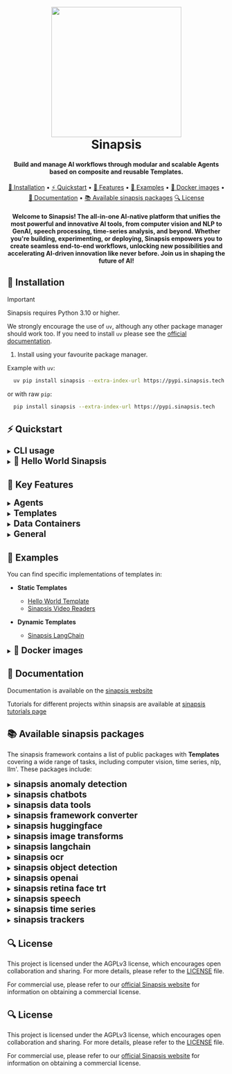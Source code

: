 <h1 align="center">
<br>
<a href="https://sinapsis.tech/">
  <img
    src="https://github.com/Sinapsis-AI/brand-resources/blob/main/sinapsis_logo/4x/logo.png?raw=true"
    alt="" width="300">
</a>
<br>
Sinapsis
<br>
</h1>

<h4 align="center">Build and manage AI workflows through modular and scalable Agents based on composite and reusable Templates.  </h4>

<p align="center">
<a href="#installation">🐍 Installation</a> •
<a href="#quickstart">⚡ Quickstart</a> •
<a href="#features">🎯 Features</a> •
<a href="#examples">👀 Examples</a> •
<a href="#docker">🐳 Docker images</a> •
<a href="#documentation">📙 Documentation</a> •
<a href="#packages">📚 Available sinapsis packages</a>
<a href="#packages">🔍 License</a>
</p>

<h4 align="center">
  <b>Welcome to Sinapsis!</b>
  The all-in-one AI-native platform that unifies the most powerful and innovative AI tools, from computer vision
  and NLP to GenAI, speech processing, time-series analysis, and beyond.  Whether you're building, experimenting, or
  deploying, Sinapsis empowers you to create seamless end-to-end workflows, unlocking new possibilities and
  accelerating AI-driven innovation like never before. Join us in shaping the future of AI!
</h4>

<h2 id="installation">🐍 Installation</h2>

> [!IMPORTANT]
> Sinapsis requires Python 3.10 or higher.
>

We strongly encourage the use of <code>uv</code>, although any other package manager should work too.
If you need to install <code>uv</code> please see the [official documentation](https://docs.astral.sh/uv/getting-started/installation/#installation-methods).


1. Install using your favourite package manager.

Example with <code>uv</code>:
```bash
  uv pip install sinapsis --extra-index-url https://pypi.sinapsis.tech
```
 or with raw <code>pip</code>:
```bash
  pip install sinapsis --extra-index-url https://pypi.sinapsis.tech
```


<h2 id="quickstart">⚡ Quickstart</h2>

<details>
<summary><strong><span style="font-size: 1.4em;">CLI usage</span></strong></summary>

The Sinapsis CLI provides an easy way to run agents and get information about templates:

```bash
# Run an agent with a config file
sinapsis run config.yml

# Run an agent with profiler enabled
sinapsis run config.yml --enable-profiler

# List all available templates
sinapsis info --all-template-names

# Get detailed info about a specific template
sinapsis info --template TemplateName

# Get example config for a template
sinapsis info --example-template-config TemplateName

# Display info for all templates
sinapsis info --all
```
</details>

<details>
<summary><strong><span style="font-size: 1.4em;">📖 Hello World Sinapsis</span></strong></summary>

**Create a config file my_test_agent.yml:**

You can also use the ones defined under the ```src/configs/``` folder
```yaml
agent:
  name: my_test_agent

templates:
- template_name: InputTemplate-1
  class_name: InputTemplate
  attributes: {}

- template_name: HelloWorld-1
  class_name: HelloWorld
  template_input: InputTemplate-1
  attributes:
    display_text: "Hello, this is my first template!"
```

**Run the agent:**
```bash
sinapsis run my_test_agent.yml
```

**Output**

```console
... | DEBUG |  my_test_agent:__instantiate_templates:105 - Initialized template: InputTemplate-1
... | DEBUG |  my_test_agent:__instantiate_templates:105 - Initialized template: HelloWorld-1
... | DEBUG |  my_test_agent:_log_agent_execution_order:119 - Execution Order
... | DEBUG |  my_test_agent:_log_agent_execution_order:122 - Order: <<0>>, template name: <<InputTemplate-1>>
... | DEBUG |  my_test_agent:_log_agent_execution_order:122 - Order: <<1>>, template name: <<HelloWorld-1>>
... | INFO |  my_test_agent:_lazy_init:63 - Agent and templates initialized
... | INFO |  my_test_agent:signal_block_if_needed:156 - Signaling block mode for HelloWorld-1 no: 2/2
... | INFO |  my_test_agent:all_templates_finished:192 - All templates returned finished, stopping execution...
... | DEBUG | .../run_agent_from_config.py:run_agent_from_config:41 - result: DataContainer(container_id=abc..., images=[], audios=[], texts=[TextPacket(content='Hello, this is my first template!', id='abc...', source='HelloWorld-1', modified_by_templates=['HelloWorld-1'], embedding=[], generic_data={}, annotations=None)], time_series=[], binary_data=[], generic_data={})

```
</details>

<h2 id="features">🎯 Key Features</h2>

<details>
<summary><strong><span style="font-size: 1.4em;">Agents</span></strong></summary>

- Declarative workflows
- Multiple execution modes:
  - Generator
  - Single execute
  - Continuous execution
- Sophisticated template orchestration:
  - Topological sorting of execution order
  - Parallel template execution
  - Execution blocking control
- Built-in profiling capabilities:
  - Execution time tracking
- State management:
  - Dynamic attribute updates
- Failure handling
</details>

<details>
<summary><strong><span style="font-size: 1.4em;">Templates</span></strong></summary>

- Self-contained components
- Modular task-focused execution
- Eager or lazy evaluation
- Dynamic template definitions
- Composite templates
- SubAgents

</details>

<details>
<summary><strong><span style="font-size: 1.4em;">Data Containers</span></strong></summary>

- Universal data transport
- Domain agnostic design
- Native built-in support for images, audio, text, time series
- Multimodal data

</details>

<details>
<summary><strong><span style="font-size: 1.4em;">General</span></strong></summary>

- Data Validation and Type Safety through Pydantic
- YAML-based configuration files
- Command Line Interface
</details>

<h2 id="examples">👀 Examples</h2>

You can find specific implementations of templates in:

* **Static Templates**
  * [Hello World Template](src/sinapsis/templates/hello_world.py)
  * [Sinapsis Video Readers](https://github.com/Sinapsis-ai/sinapsis-data-tools/tree/main/packages/sinapsis_data_readers)

* **Dynamic Templates**
  * [Sinapsis LangChain](https://github.com/Sinapsis-ai/sinapsis-langchain)



<details id="docker">
<summary><strong><span style="font-size: 1.4em;">🐳 Docker images</span></strong></summary>


Sinapsis provides Docker images with all dependencies pre-configured. When you want to use docker to test an app within the project,
you need to make sure the sinapsis base images are built in your system. To build the images:

1. **Clone the repository**:
 ```bash
git clone git@github.com:Sinapsis-ai/sinapsis.git
cd sinapsis
```

2. **Build the image**
```bash
docker compose -f docker/compose.yaml build
```

This will create two docker images:
- **sinapsis:base**: Contains UV package manager, git with SSH support, and Python 3.10 environment.
- **sinapsis-nvidia:base**: Same as base plus CUDA 12.4.0 support for GPU acceleration.
</details>


<h2 id="documentation">📙 Documentation</h2>

Documentation is available on the [sinapsis website](https://docs.sinapsis.tech/docs)

Tutorials for different projects within sinapsis are available at [sinapsis tutorials page](https://docs.sinapsis.tech/tutorials)

<h2 id="packages">📚 Available sinapsis packages</h2>

The sinapsis framework contains a list of public packages with **Templates** covering a wide range of tasks,
including computer vision, time series, nlp, llm'. These packages include:
















<details>
<summary><strong><span style="font-size: 1.4em;">sinapsis anomaly detection</span></strong></summary>

* [sinapsis-anomaly-detection](https://github.com/Sinapsis-ai/sinapsis-anomaly-detection)
</details>

<details>
<summary><strong><span style="font-size: 1.4em;">sinapsis chatbots</span></strong></summary>

* [sinapsis-chatbots](https://github.com/Sinapsis-ai/sinapsis-chatbots)
</details>

<details>
<summary><strong><span style="font-size: 1.4em;">sinapsis data tools</span></strong></summary>

* [sinapsis-data-tools](https://github.com/Sinapsis-ai/sinapsis-data-tools)
</details>

<details>
<summary><strong><span style="font-size: 1.4em;">sinapsis framework converter</span></strong></summary>

* [sinapsis-framework-converter](https://github.com/Sinapsis-ai/sinapsis-framework-comverter)
</details>

<details>
<summary><strong><span style="font-size: 1.4em;">sinapsis huggingface</span></strong></summary>

* [sinapsis-huggingface](https://github.com/Sinapsis-ai/sinapsis-huggingface)
</details>

<details>
<summary><strong><span style="font-size: 1.4em;">sinapsis image transforms</span></strong></summary>

* [sinapsis-image-transforms](https://github.com/Sinapsis-ai/sinapsis-image-transforms)
</details>

<details>
<summary><strong><span style="font-size: 1.4em;">sinapsis langchain</span></strong></summary>

* [sinapsis-langchain-readers](https://github.com/Sinapsis-ai/sinapsis-langchain)
</details>

<details>
<summary><strong><span style="font-size: 1.4em;">sinapsis ocr</span></strong></summary>

* [sinapsis-ocr](https://github.com/Sinapsis-ai/sinapsis-ocr)
</details>

<details>
<summary><strong><span style="font-size: 1.4em;">sinapsis object detection</span></strong></summary>

* [sinapsis-object-detection](https://github.com/Sinapsis-ai/sinapsis-object-detection)
</details>

<details>
<summary><strong><span style="font-size: 1.4em;">sinapsis openai</span></strong></summary>

* [sinapsis-openai](https://github.com/Sinapsis-ai/sinapsis-openai)
</details>

<details>
<summary><strong><span style="font-size: 1.4em;">sinapsis retina face trt</span></strong></summary>

* [sinapsis-retina-face-trt](https://github.com/Sinapsis-ai/sinapsis-retina-face-trt)
</details>

<details>
<summary><strong><span style="font-size: 1.4em;">sinapsis speech</span></strong></summary>

* [sinapsis-speech](https://github.com/Sinapsis-ai/sinapsis-speech)
</details>

<details>
<summary><strong><span style="font-size: 1.4em;">sinapsis time series</span></strong></summary>

* [sinapsis-time-series](https://github.com/Sinapsis-ai/sinapsis-time-series)
</details>

<details>
<summary><strong><span style="font-size: 1.4em;">sinapsis trackers</span></strong></summary>

* [sinapsis-trackers](https://github.com/Sinapsis-ai/sinapsis-trackers)
</details>

<h2 id="license">🔍 License</h2>

This project is licensed under the AGPLv3 license, which encourages open collaboration and sharing. For more details, please refer to the [LICENSE](LICENSE) file.

For commercial use, please refer to our [official Sinapsis website](https://sinapsis.tech) for information on obtaining a commercial license.

<h2 id="license">🔍 License</h2>

This project is licensed under the AGPLv3 license, which encourages open collaboration and sharing. For more details, please refer to the [LICENSE](LICENSE) file.

For commercial use, please refer to our [official Sinapsis website](https://sinapsis.tech) for information on obtaining a commercial license.



